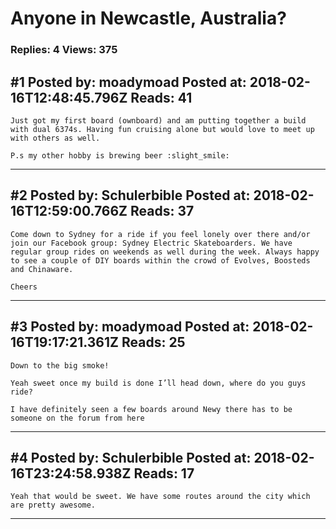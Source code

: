 # Anyone in Newcastle, Australia?

### Replies: 4 Views: 375

## \#1 Posted by: moadymoad Posted at: 2018-02-16T12:48:45.796Z Reads: 41

```
Just got my first board (ownboard) and am putting together a build with dual 6374s. Having fun cruising alone but would love to meet up with others as well.

P.s my other hobby is brewing beer :slight_smile:
```

---
## \#2 Posted by: Schulerbible Posted at: 2018-02-16T12:59:00.766Z Reads: 37

```
Come down to Sydney for a ride if you feel lonely over there and/or join our Facebook group: Sydney Electric Skateboarders. We have regular group rides on weekends as well during the week. Always happy to see a couple of DIY boards within the crowd of Evolves, Boosteds and Chinaware. 

Cheers
```

---
## \#3 Posted by: moadymoad Posted at: 2018-02-16T19:17:21.361Z Reads: 25

```
Down to the big smoke!

Yeah sweet once my build is done I’ll head down, where do you guys ride?

I have definitely seen a few boards around Newy there has to be someone on the forum from here
```

---
## \#4 Posted by: Schulerbible Posted at: 2018-02-16T23:24:58.938Z Reads: 17

```
Yeah that would be sweet. We have some routes around the city which are pretty awesome.
```

---
